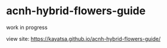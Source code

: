 # acnh-hybrid-flowers-guide

work in progress

view site: https://kayatsa.github.io/acnh-hybrid-flowers-guide/
